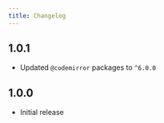 ```yaml
---
title: Changelog
---
```


## 1.0.1

-   Updated `@codemirror` packages to `^6.0.0`

## 1.0.0

-   Initial release
